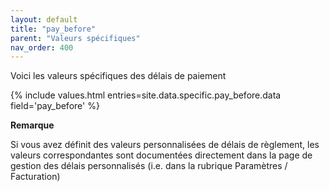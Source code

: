 ```yaml
---
layout: default
title: "pay_before"
parent: "Valeurs spécifiques"
nav_order: 400
---
```

Voici les valeurs spécifiques des délais de paiement

{% include values.html entries=site.data.specific.pay_before.data field='pay_before' %}


**Remarque**

Si vous avez définit des valeurs personnalisées de délais de règlement, les valeurs correspondantes sont documentées directement dans la page de gestion des délais personnalisés (i.e. dans la rubrique Paramètres / Facturation)